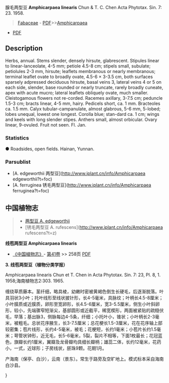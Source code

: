 腺毛两型豆 **Amphicarpaea linearis** Chun & T. C. Chen Acta Phytotax. Sin. 7: 23. 1958.

> [Fabaceae](http://www.iplant.cn/info/Fabaceae?t=foc) - [PDF](http://www.iplant.cn/foc/pdf/Fabaceae.pdf)>>[Amphicarpaea](http://www.iplant.cn/info/Amphicarpaea?t=foc)
 - [PDF](http://www.iplant.cn/foc/pdf/Amphicarpaea.pdf)

## Description

Herbs, annual. Stems slender, densely hirsute, glabrescent. Stipules linear to linear-lanceolate, 4-5 mm; petiole 4.5-8 cm; stipels small, subulate; petiolules 2-3 mm, hirsute; leaflets membranous or nearly membranous; terminal leaflet ovate to broadly ovate, 4.5-6 × 3-3.5 cm, both surfaces sparsely adpressed deciduous hirsute, basal veins 3, lateral veins 4 or 5 on each side, slender, base rounded or nearly truncate, rarely broadly cuneate, apex with acute mucro; lateral leaflets obliquely ovate, much smaller. Cleistogamous flowers not re-corded. Racemes axillary, 3-7.5 cm; peduncle 1.5-3 cm; bracts linear, 4-5 mm, hairy. Pedicels short, ca. 1 mm. Bracteoles ca. 1.5 mm. Calyx tubular-campanulate, almost glabrous, 5-6 mm, 5-lobed; lobes unequal, lowest one longest. Corolla blue; stan-dard ca. 1 cm; wings and keels with long slender stipes. Anthers small, almost orbicular. Ovary linear, 9-ovuled. Fruit not seen. Fl. Jan.

### Statistics
● Roadsides, open fields. Hainan, Yunnan.

### Parsublist

* [A.  edgeworthii  两型豆](http://www.iplant.cn/info/Amphicarpaea edgeworthii?t=foc)
* [A.  ferruginea  锈毛两型豆](http://www.iplant.cn/info/Amphicarpaea ferruginea?t=foc)

## 中国植物志

> * [两型豆  A.  edgeworthii](Amphicarpaea-edgeworthii-两型豆.md)
> * [锈毛两型豆  A.  rufescens](http://www.iplant.cn/info/Amphicarpaea rufescens?t=z)

**线苞两型豆 Amphicarpaea linearis**

* [《中国植物志》](http://www.iplant.cn/frps)- [第41卷](http://www.iplant.cn/frps/vol/41) >> 258页 [PDF](http://www.iplant.cn/frps/pdf/41/258.pdf)

**3. 线苞两型豆（植物分类学报）**

Amphicarpaea linearis Chun et T. Chen in Acta Phytotax. Sin. 7: 23, Pl. 8, 1. 1958;海南植物志2:303. 1965.

缠绕草质藤本。茎纤细，略具棱，幼嫩时密被黄褐色倒生长硬毛，后逐渐脱落。叶具羽状3小叶；托叶线形至线状披针形，长4-5毫米，具脉纹；叶柄长4.5-8厘米；小叶膜质或近膜质，卵形至宽卵形，长4.5-6厘米，宽3-5.5厘米，侧生小叶斜卵形，较小，先端骤窄短渐尖，基部圆形或近截平，稀宽楔形，两面被紧贴的疏糙伏毛，早落；基出脉3，侧脉每边4-5条，纤细；小托叶小，锥状；小叶柄长2-3毫米，被粗毛。总状花序腋生，长3-7.5厘米；总花梗长1.5-3厘米，花在花序轴上部较密集；苞片线形，长约4-5毫米，被毛；花梗短，长约1毫米；小苞片长约1.5毫米；萼管状钟形，近无毛，长5-6毫米，5裂，裂片不相等，下面1枚最长；花冠蓝色，旗瓣长约1厘米，翼瓣及龙骨瓣均具细长瓣柄；雄蕊二体，长约12毫米，花药小，一式，近球形；子房线状，胚珠9颗。花期1月。

产海南（保亭、白沙），云南（景东）。常生于路旁及空旷地上。模式标本采自海南白沙县。

}
